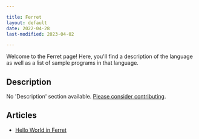 ```yaml
---

title: Ferret
layout: default
date: 2022-04-28
last-modified: 2023-04-02

---
```


Welcome to the Ferret page! Here, you'll find a description of the language as well as a list of sample programs in that language.

## Description

No 'Description' section available. [Please consider contributing](https://github.com/TheRenegadeCoder/sample-programs-website).

## Articles

- [Hello World in Ferret](https://sampleprograms.io/projects/hello-world/ferret)